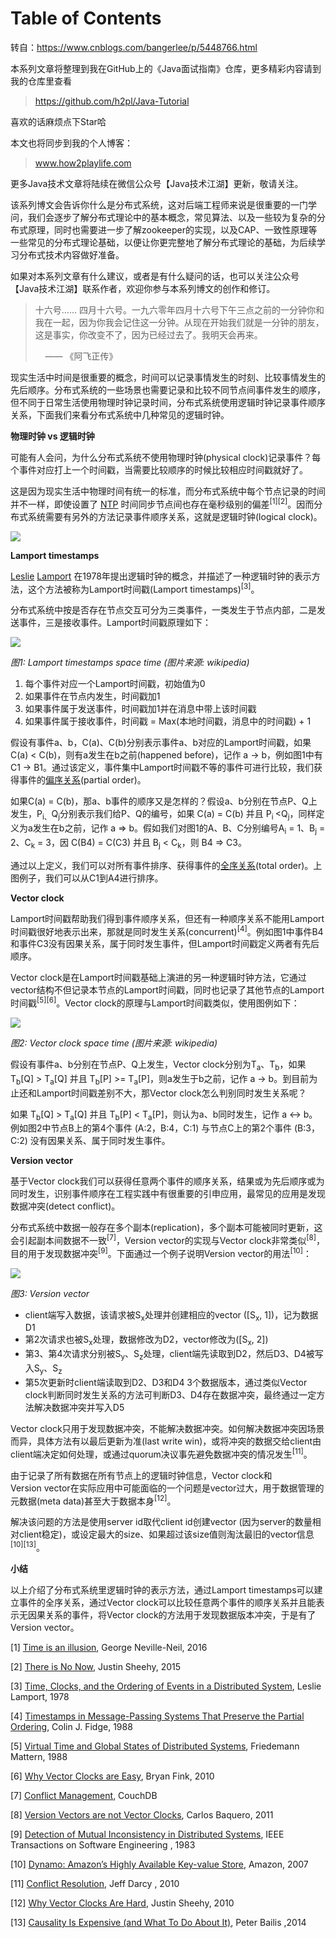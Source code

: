 # Table of Contents



转自：https://www.cnblogs.com/bangerlee/p/5448766.html

本系列文章将整理到我在GitHub上的《Java面试指南》仓库，更多精彩内容请到我的仓库里查看
> https://github.com/h2pl/Java-Tutorial

喜欢的话麻烦点下Star哈

本文也将同步到我的个人博客：
> www.how2playlife.com

更多Java技术文章将陆续在微信公众号【Java技术江湖】更新，敬请关注。

该系列博文会告诉你什么是分布式系统，这对后端工程师来说是很重要的一门学问，我们会逐步了解分布式理论中的基本概念，常见算法、以及一些较为复杂的分布式原理，同时也需要进一步了解zookeeper的实现，以及CAP、一致性原理等一些常见的分布式理论基础，以便让你更完整地了解分布式理论的基础，为后续学习分布式技术内容做好准备。

如果对本系列文章有什么建议，或者是有什么疑问的话，也可以关注公众号【Java技术江湖】联系作者，欢迎你参与本系列博文的创作和修订。

<!-- more -->

> 十六号…… 四月十六号。一九六零年四月十六号下午三点之前的一分钟你和我在一起，因为你我会记住这一分钟。从现在开始我们就是一分钟的朋友，这是事实，你改变不了，因为已经过去了。我明天会再来。
> 
>     —— 《阿飞正传》

现实生活中时间是很重要的概念，时间可以记录事情发生的时刻、比较事情发生的先后顺序。分布式系统的一些场景也需要记录和比较不同节点间事件发生的顺序，但不同于日常生活使用物理时钟记录时间，分布式系统使用逻辑时钟记录事件顺序关系，下面我们来看分布式系统中几种常见的逻辑时钟。

**物理时钟 vs 逻辑时钟**

可能有人会问，为什么分布式系统不使用物理时钟(physical clock)记录事件？每个事件对应打上一个时间戳，当需要比较顺序的时候比较相应时间戳就好了。

这是因为现实生活中物理时间有统一的标准，而分布式系统中每个节点记录的时间并不一样，即使设置了 [NTP](http://www.zhihu.com/question/24960940) 时间同步节点间也存在毫秒级别的偏差<sup>[1][2]</sup>。因而分布式系统需要有另外的方法记录事件顺序关系，这就是逻辑时钟(logical clock)。

![](https://images2015.cnblogs.com/blog/116770/201605/116770-20160501132311347-349996615.jpg)

**Lamport timestamps**

[Leslie](https://en.wikipedia.org/wiki/Leslie_Cheung) [Lamport](https://en.wikipedia.org/wiki/Leslie_Lamport) 在1978年提出逻辑时钟的概念，并描述了一种逻辑时钟的表示方法，这个方法被称为Lamport时间戳(Lamport timestamps)<sup>[3]</sup>。

分布式系统中按是否存在节点交互可分为三类事件，一类发生于节点内部，二是发送事件，三是接收事件。Lamport时间戳原理如下：

![](https://images2015.cnblogs.com/blog/116770/201605/116770-20160501174922566-1686627384.png)

_图1: Lamport timestamps space time (图片来源: wikipedia)_

1.  每个事件对应一个Lamport时间戳，初始值为0
2.  如果事件在节点内发生，时间戳加1
3.  如果事件属于发送事件，时间戳加1并在消息中带上该时间戳
4.  如果事件属于接收事件，时间戳 = Max(本地时间戳，消息中的时间戳) + 1

假设有事件a、b，C(a)、C(b)分别表示事件a、b对应的Lamport时间戳，如果C(a) < C(b)，则有a发生在b之前(happened before)，记作 a -> b，例如图1中有 C1 -> B1。通过该定义，事件集中Lamport时间戳不等的事件可进行比较，我们获得事件的[偏序关系](https://en.wikipedia.org/wiki/Partially_ordered_set#Formal_definition)(partial order)。

如果C(a) = C(b)，那a、b事件的顺序又是怎样的？假设a、b分别在节点P、Q上发生，P<sub>i、</sub>Q<sub>j</sub>分别表示我们给P、Q的编号，如果 C(a) = C(b) 并且 P<sub>i </sub><Q<sub>j</sub>，同样定义为a发生在b之前，记作 a => b。假如我们对图1的A、B、C分别编号A<sub>i</sub> = 1、B<sub>j</sub> = 2、C<sub>k</sub> = 3，因 C(B4) = C(C3) 并且 B<sub>j</sub> < C<sub>k</sub>，则 B4 => C3。

通过以上定义，我们可以对所有事件排序、获得事件的[全序关系](https://en.wikipedia.org/wiki/Total_order)(total order)。上图例子，我们可以从C1到A4进行排序。

**Vector clock**

Lamport时间戳帮助我们得到事件顺序关系，但还有一种顺序关系不能用Lamport时间戳很好地表示出来，那就是同时发生关系(concurrent)<sup>[4]</sup>。例如图1中事件B4和事件C3没有因果关系，属于同时发生事件，但Lamport时间戳定义两者有先后顺序。

Vector clock是在Lamport时间戳基础上演进的另一种逻辑时钟方法，它通过vector结构不但记录本节点的Lamport时间戳，同时也记录了其他节点的Lamport时间戳<sup>[5][6]</sup>。Vector clock的原理与Lamport时间戳类似，使用图例如下：

![](https://images2015.cnblogs.com/blog/116770/201605/116770-20160502134654404-1109556515.png)

_图2: Vector clock space time (_图片来源: wikipedia)__

假设有事件a、b分别在节点P、Q上发生，Vector clock分别为T<sub>a</sub>、T<sub>b</sub>，如果 T<sub>b</sub>[Q] > T<sub>a</sub>[Q] 并且 T<sub>b</sub>[P] >= T<sub>a</sub>[P]，则a发生于b之前，记作 a -> b。到目前为止还和Lamport时间戳差别不大，那Vector clock怎么判别同时发生关系呢？

如果 T<sub>b</sub>[Q] > T<sub>a</sub>[Q] 并且 T<sub>b</sub>[P] < T<sub>a</sub>[P]，则认为a、b同时发生，记作 a <-> b。例如图2中节点B上的第4个事件 (A:2，B:4，C:1) 与节点C上的第2个事件 (B:3，C:2) 没有因果关系、属于同时发生事件。

**Version vector**

基于Vector clock我们可以获得任意两个事件的顺序关系，结果或为先后顺序或为同时发生，识别事件顺序在工程实践中有很重要的引申应用，最常见的应用是发现数据冲突(detect conflict)。

分布式系统中数据一般存在多个副本(replication)，多个副本可能被同时更新，这会引起副本间数据不一致<sup>[7]</sup>，Version vector的实现与Vector clock非常类似<sup>[8]</sup>，目的用于发现数据冲突<sup>[9]</sup>。下面通过一个例子说明Version vector的用法<sup>[10]</sup>：

![](https://images2015.cnblogs.com/blog/116770/201605/116770-20160502183034013-800335383.png)

_图3: Version vector_

*   client端写入数据，该请求被S<sub>x</sub>处理并创建相应的vector ([S<sub>x</sub>, 1])，记为数据D1
*   第2次请求也被S<sub>x</sub>处理，数据修改为D2，vector修改为([S<sub>x</sub>, 2])
*   第3、第4次请求分别被S<sub>y</sub>、S<sub>z</sub>处理，client端先读取到D2，然后D3、D4被写入S<sub>y</sub>、S<sub>z</sub>
*   第5次更新时client端读取到D2、D3和D4 3个数据版本，通过类似Vector clock判断同时发生关系的方法可判断D3、D4存在数据冲突，最终通过一定方法解决数据冲突并写入D5

Vector clock只用于发现数据冲突，不能解决数据冲突。如何解决数据冲突因场景而异，具体方法有以最后更新为准(last write win)，或将冲突的数据交给client由client端决定如何处理，或通过quorum决议事先避免数据冲突的情况发生<sup>[11]</sup>。

由于记录了所有数据在所有节点上的逻辑时钟信息，Vector clock和Version vector在实际应用中可能面临的一个问题是vector过大，用于数据管理的元数据(meta data)甚至大于数据本身<sup>[12]</sup>。

解决该问题的方法是使用server id取代client id创建vector (因为server的数量相对client稳定)，或设定最大的size、如果超过该size值则淘汰最旧的vector信息<sup>[10][13]</sup>。

**小结**

以上介绍了分布式系统里逻辑时钟的表示方法，通过Lamport timestamps可以建立事件的全序关系，通过Vector clock可以比较任意两个事件的顺序关系并且能表示无因果关系的事件，将Vector clock的方法用于发现数据版本冲突，于是有了Version vector。

[1] [Time is an illusion](https://queue.acm.org/detail.cfm?id=2878574), George Neville-Neil, 2016

[2] [There is No Now](https://queue.acm.org/detail.cfm?id=2745385&__hstc=53389751.f1483a2189ec5c779270b00cdb849993.1461983406379.1461983406379.1461997241982.2&__hssc=53389751.1.1461997241982&__hsfp=1028666893), Justin Sheehy, 2015

[3] [Time, Clocks, and the Ordering of Events in a Distributed System](http://research.microsoft.com/en-us/um/people/lamport/pubs/time-clocks.pdf), Leslie Lamport, 1978

[4] [Timestamps in Message-Passing Systems That Preserve the Partial Ordering](http://zoo.cs.yale.edu/classes/cs426/2012/lab/bib/fidge88timestamps.pdf), Colin J. Fidge, 1988

[5] [Virtual Time and Global States of Distributed Systems](http://www.vs.inf.ethz.ch/publ/papers/VirtTimeGlobStates.pdf), Friedemann Mattern, 1988

[6] [Why Vector Clocks are Easy](http://basho.com/posts/technical/why-vector-clocks-are-easy/), Bryan Fink, 2010

[7] [Conflict Management](http://guide.couchdb.org/draft/conflicts.html), CouchDB

[8] [Version Vectors are not Vector Clocks](https://haslab.wordpress.com/2011/07/08/version-vectors-are-not-vector-clocks/?__hstc=53389751.f1483a2189ec5c779270b00cdb849993.1461983406379.1461983406379.1461997241982.2&__hssc=53389751.1.1461997241982&__hsfp=1028666893), Carlos Baquero, 2011

[9] [Detection of Mutual Inconsistency in Distributed Systems](http://zoo.cs.yale.edu/classes/cs422/2013/bib/parker83detection.pdf), IEEE Transactions on Software Engineering , 1983

[10] [Dynamo: Amazon’s Highly Available Key-value Store](http://s3.amazonaws.com/AllThingsDistributed/sosp/amazon-dynamo-sosp2007.pdf), Amazon, 2007

[11] [Conflict Resolution](http://pl.atyp.us/wordpress/?p=2601), Jeff Darcy , 2010

[12] [Why Vector Clocks Are Hard](http://basho.com/posts/technical/why-vector-clocks-are-hard/), Justin Sheehy, 2010

[13] [Causality Is Expensive (and What To Do About It)](http://www.bailis.org/blog/causality-is-expensive-and-what-to-do-about-it/), Peter Bailis ,2014









